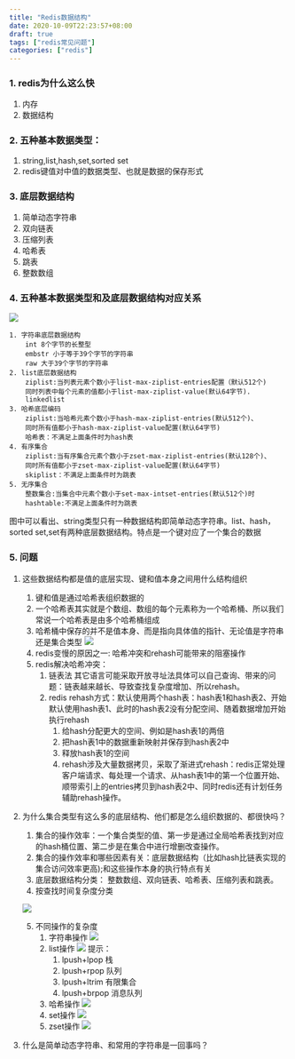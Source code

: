 ```yaml
---
title: "Redis数据结构"
date: 2020-10-09T22:23:57+08:00
draft: true
tags: ["redis常见问题"]
categories: ["redis"]
---
```

### 1. redis为什么这么快
1. 内存
2. 数据结构

### 2. 五种基本数据类型：
1. string,list,hash,set,sorted set
2. redis键值对中值的数据类型、也就是数据的保存形式

### 3. 底层数据结构
1. 简单动态字符串
2. 双向链表
3. 压缩列表
4. 哈希表
5. 跳表
6. 整数数组

### 4. 五种基本数据类型和及底层数据结构对应关系
![](/images/goredis/redis-value-data-001.jpg)

```
1. 字符串底层数据结构
	int 8个字节的长整型
	embstr 小于等于39个字节的字符串
	raw 大于39个字节的字符串
2. list底层数据结构
	ziplist:当列表元素个数小于list-max-ziplist-entries配置（默认512个)
	同时列表中每个元素的值都小于list-max-ziplist-value(默认64字节).
	linkedlist
3. 哈希底层编码
	ziplist:当哈希元素个数小于hash-max-ziplist-entries(默认512个)、
	同时所有值都小于hash-max-ziplist-value配置(默认64字节)
	哈希表：不满足上面条件时为hash表
4. 有序集合
	ziplist:当有序集合元素个数小于zset-max-ziplist-entries(默认128个)、
	同时所有值都小于zset-max-ziplist-value配置(默认64字节)
	skiplist：不满足上面条件时为跳表
5. 无序集合
	整数集合:当集合中元素个数小于set-max-intset-entries(默认512个)时
	hashtable:不满足上面条件时为跳表
```
图中可以看出、string类型只有一种数据结构即简单动态字符串。list、hash，sorted set,set有两种底层数据结构。特点是一个键对应了一个集合的数据

### 5. 问题
1. 这些数据结构都是值的底层实现、键和值本身之间用什么结构组织
	1. 键和值是通过哈希表组织数据的
	2. 一个哈希表其实就是个数组、数组的每个元素称为一个哈希桶、所以我们常说一个哈希表是由多个哈希桶组成
	3. 哈希桶中保存的并不是值本身、而是指向具体值的指针、无论值是字符串还是集合类型
	![](/images/goredis/redis-value-data-002.jpg)
	4. redis变慢的原因之一: 哈希冲突和rehash可能带来的阻塞操作
	5. redis解决哈希冲突：
		1. 链表法  其它语言可能采取开放寻址法具体可以自己查询、带来的问题：链表越来越长、导致查找复杂度增加、所以rehash。
		2. redis rehash方式：默认使用两个hash表：hash表1和hash表2、开始默认使用hash表1、此时的hash表2没有分配空间、随着数据增加开始执行rehash
			1. 给hash分配更大的空间、例如是hash表1的两倍
			2. 把hash表1中的数据重新映射并保存到hash表2中
			3. 释放hash表1的空间
			4. rehash涉及大量数据拷贝，采取了渐进式rehash：redis正常处理客户端请求、每处理一个请求、从hash表1中的第一个位置开始、顺带索引上的entries拷贝到hash表2中、同时redis还有计划任务辅助rehash操作。
2. 为什么集合类型有这么多的底层结构、他们都是怎么组织数据的、都很快吗？
	1. 集合的操作效率：一个集合类型的值、第一步是通过全局哈希表找到对应的hash桶位置、第二步是在集合中进行增删改查操作。
	2. 集合的操作效率和哪些因素有关：底层数据结构（比如hash比链表实现的集合访问效率更高);和这些操作本身的执行特点有关
	3. 底层数据结构分类： 整数数组、双向链表、哈希表、压缩列表和跳表。
	4. 按查找时间复杂度分类
	
	![](/images/goredis/redis-value-data-003.jpg)

	5. 不同操作的复杂度
		1. 字符串操作
		![](/images/goredis/redis-value-data-004.jpg)
		2. list操作
		![](/images/goredis/redis-value-data-005.jpg)
		提示：
			1. lpush+lpop 栈
			2. lpush+rpop 队列
			3. lpush+ltrim 有限集合
			4. lpush+brpop 消息队列
		3. 哈希操作
		![](/images/goredis/redis-value-data-006.jpg)
		4. set操作
		![](/images/goredis/redis-value-data-007.jpg)
		4. zset操作
		![](/images/goredis/redis-value-data-008.jpg)
3. 什么是简单动态字符串、和常用的字符串是一回事吗？